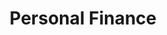 ---
layout: category
category: personal-finance
title: Personal Finance
description: Courses on budgeting, saving, investing, and other aspects of personal finance.
permalink: /personal-finance/
---